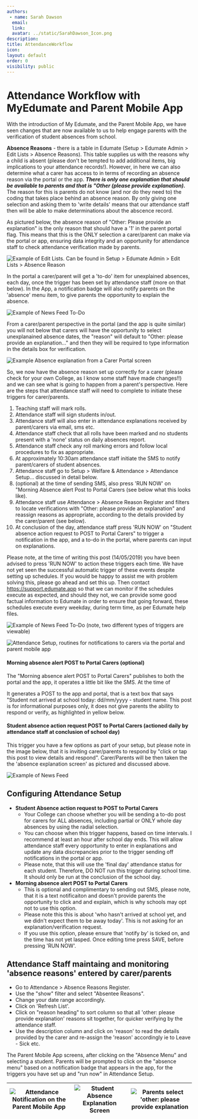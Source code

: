```yaml
---
authors:
 - name: Sarah Dawson
  email: 
  link: 
  avatar: ../static/SarahDawson_Icon.png
description: 
title: AttendanceWorkflow
icon: 
layout: default
order: 0
visibility: public
---
```

# Attendance Workflow with MyEdumate and Parent Mobile App

With the introduction of My Edumate, and the Parent Mobile App, we have seen changes that are now available to us to help engage parents with the verification of student absences from school.

**Absence Reasons** - there is a table in Edumate (Setup > Edumate Admin > Edit Lists > Absence Reasons). This table supplies us with the reasons why a child is absent (please don't be tempted to add additional items, big implications to your attendance records!). However, in here we can also determine what a carer has access to in terms of recording an absence reason via the portal or the app. ***There is only one explanation that should be available to parents and that is "Other (please provide explanation).*** The reason for this is parents do not know (and nor do they need to) the coding that takes place behind an absence reason. By only giving one selection and asking them to 'write details' means that our attendance staff then will be able to make determinations about the abscence record.

As pictured below, the absence reason of "Other: Please provide an explanation" is the only reason that should have a '1' in the parent portal flag. This means that this is the ONLY selection a carer/parent can make via the portal or app, ensuring data integrity and an opportunity for attendance staff to check attendance verification made by parents.

![Example of Edit Lists. Can be found in *Setup > Edumate Admin > Edit Lists > Absence Reason*](../static/Edumate/AttendanceWorkflow/Edit_Lists.png "Edit Lists")

In the portal a carer/parent will get a 'to-do' item for unexplained absences, each day, once the trigger has been set by attendance staff (more on that below). In the App, a notification badge will also notify parents on the 'absence' menu item, to give parents the opportunity to explain the absence.

![Example of News Feed To-Do](../static/Edumate/AttendanceWorkflow/News_Feed_1.png "News Feed 1")

From a carer/parent perspective in the portal (and the app is quite similar) you will not below that carers will have the opportunity to select unexplanained absence dates, the "reason" will default to "Other: please provide an explanation..." and then they will be required to type information in the details box for verification.

![Example Absence explanation from a Carer Portal screen](../static/Edumate/AttendanceWorkflow/Submit_Absence.png "Submit Absence")

So, we now have the absence reason set up correctly for a carer (please check for your own College, as I know some staff have made changes!!) and we can see what is going to happen from a parent's perspective. Here are the steps that attendance staff will need to complete to initiate these triggers for carer/parents.

1. Teaching staff will mark rolls.
2. Attendance staff will sign students in/out.
3. Attendance staff will also enter in attendance explanations received by parent/carers via email, sms etc.
4. Attendance staff check that all rolls have been marked and no students present with a 'none' status on daily absences report.
5. Attendance staff check any roll marking errors and follow local procedures to fix as appropriate.
6. At approximately 10:30am attendance staff initiate the SMS to notify parent/carers of student absences.
7. Attendance staff go to Setup > Welfare & Attendance > Attendance Setup... discussed in detail below.
8. (optional) at the time of sending SMS, also press 'RUN NOW' on "Morning Absence alert Post to Portal Carers (see below what this looks like).
9. Attendance staff use Attendance > Absence Reason Register and filters to locate verifications with "Other: please provide an explanation" and reassign reasons as appropriate, according to the details provided by the carer/parent (see below).
10. At conclusion of the day, attendance staff press 'RUN NOW' on "Student absence action request to POST to Portal Carers" to trigger a notification in the app, and a to-do in the portal, where parents can input on explanations.
 
Please note, at the time of writing this post (14/05/2019) you have been advised to press 'RUN NOW' to action these triggers each time. We have not yet seen the successful automatic trigger of these events despite setting up schedules. If you would be happy to assist me with problem solving this, please go ahead and set this up. Then contact https://support.edumate.app so that we can monitor if the schedules execute as expected, and should they not, we can provide some good factual information to Edumate in order to ensure that going forward, these schedules execute every weekday, during term time, as per Edumate help files.

![Example of News Feed To-Do (note, two different types of triggers are viewable)](../static/Edumate/AttendanceWorkflow/News_Feed_2.png "News Feed 2")

![Attendance Setup, routines for notifications to carers via the portal and parent mobile app](../static/Edumate/AttendanceWorkflow/Attendance_Setup.png "Attendance Setup")

#### Morning absence alert POST to Portal Carers (optional)

The "Morning absence alert POST to Portal Carers" publishes to both the portal and the app, it operates a little bit like the SMS. At the time of 

It generates a POST to the app and portal, that is a text box that says "Student not arrived at school today: dd/mm/yyyy - student name. This post is for informational purposes only, it does not give parents the ability to respond or verify, as highlighted in yellow below.

#### Student absence action request POST to Portal Carers (actioned daily by attendance staff at conclusion of school day)

This trigger you have a few options as part of your setup, but please note in the image below, that it is inviting carer/parents to respond by "click or tap this post to view details and respond". Carer/Parents will be then taken the the 'absence explanation screen' as pictured and discussed above.

![Example of News Feed](../static/Edumate/AttendanceWorkflow/News_Feed_3.png "News Feed 3")

## Configuring Attendance Setup
- **Student Absence action request to POST to Portal Carers**
	+ Your College can choose whether you will be sending a to-do post for carers for ALL absences, including partial or ONLY whole day absences by using the radial selection.
	+ You can choose when this trigger happens, based on time intervals. I recommend at least an hour after school day ends. This will allow attendance staff every opportunity to enter in explanations and update any data discrepancies prior to the trigger sending off notifications in the portal or app.
	+ Please note, that this will use the 'final day' attendance status for each student. Therefore, DO NOT run this trigger during school time. It should only be run at the conclusion of the school day.
- **Morning absence alert POST to Portal Carers**
	+ This is optional and complimentary to sending out SMS, please note, that it is a text notificaiton and doesn't provide parents the opportunity to click and and explain, which is why schools may opt not to use this option.
	+ Please note this this is about 'who hasn't arrived at school yet, and we didn't expect them to be away today'. This is not asking for an explanation/verification request.
	+ If you use this option, please ensure that 'notify by' is ticked on, and the time has not yet lasped. Once editing time press SAVE, before pressing 'RUN NOW'.

## Attendance Staff maintaing and monitoring 'absence reasons' entered by carer/parents
- Go to Attendance > Absence Reasons Register.
- Use the "show" filter and select "Absentee Reasons".
- Change your date range accordingly.
- Click on 'Refresh List'.
- Click on "reason heading" to sort column so that all 'other: please provide explanation' reasons sit together, for quicker verifying by the attendance staff.
- Use the description column and click on 'reason' to read the details provided by the carer and re-assign the 'reason' accordingly ie to Leave - Sick etc.

The Parent Mobile App screens, after clicking on the "Absence Menu" and selecting a student. Parents will be prompted to click on the "absence menu" based on a notification badge that appears in the app, for the triggers you have set up and "run now" in Attendance Setup.

| ![Attendance Notification on the Parent Mobile App](../static/Edumate/AttendanceWorkflow/Absences_Oliver_1.png "Absences for Oliver 1") | ![Student Absence Explanation Screen](../static/Edumate/AttendanceWorkflow/Absences_Oliver_2.png "Absences for Oliver 2") | ![Parents select 'other: please provide explanation](../static/Edumate/AttendanceWorkflow/Absences_Oliver_3.png "Absences for Oliver 3") |
| :---: | :---: | :---: |